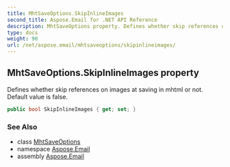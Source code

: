 ```yaml
---
title: MhtSaveOptions.SkipInlineImages
second_title: Aspose.Email for .NET API Reference
description: MhtSaveOptions property. Defines whether skip references on images at saving in mhtml or not. Default value is false
type: docs
weight: 90
url: /net/aspose.email/mhtsaveoptions/skipinlineimages/
---
```

## MhtSaveOptions.SkipInlineImages property

Defines whether skip references on images at saving in mhtml or not. Default value is false.

```csharp
public bool SkipInlineImages { get; set; }
```

### See Also

* class [MhtSaveOptions](../)
* namespace [Aspose.Email](../../mhtsaveoptions/)
* assembly [Aspose.Email](../../../)


